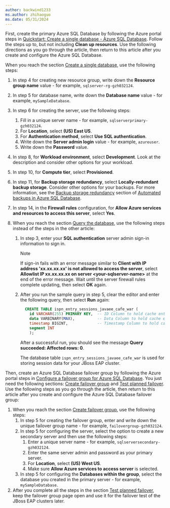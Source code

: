```yaml
---
author: backwind1233
ms.author: zhihaoguo
ms.date: 05/31/2024
---
```


First, create the primary Azure SQL Database by following the Azure portal steps in [Quickstart: Create a single database - Azure SQL Database](/azure/azure-sql/database/single-database-create-quickstart?view=azuresql-db&preserve-view=true&tabs=azure-portal). Follow the steps up to, but not including **Clean up resources**. Use the following directions as you go through the article, then return to this article after you create and configure the Azure SQL Database.

When you reach the section [Create a single database](/azure/azure-sql/database/single-database-create-quickstart?view=azuresql-db&preserve-view=true&tabs=azure-portal#create-a-single-database), use the following steps:  
1. In step 4 for creating new resource group, write down the **Resource group name** value - for example, `sqlserver-rg-gzh032124`.  
1. In step 5 for database name, write down the **Database name** value - for example, `mySampleDatabase`.  
1. In step 6 for creating the server, use the following steps:  
    1. Fill in a unique server name - for example, `sqlserverprimary-gzh032124`.  
    1. For **Location**, select **(US) East US**.  
    1. For **Authentication method**, select **Use SQL authentication**.  
    1. Write down the **Server admin login** value - for example, `azureuser`.  
    1. Write down the **Password** value.  
1. In step 8, for **Workload environment**, select **Development**. Look at the description and consider other options for your workload.
1. In step 10, for **Compute tier**, select **Provisioned**.
1. In step 11, for **Backup storage redundancy**, select **Locally-redundant backup storage**. Consider other options for your backups. For more information, see the [Backup storage redundancy](/azure/azure-sql/database/automated-backups-overview?view=azuresql-db&preserve-view=true#backup-storage-redundancy) section of [Automated backups in Azure SQL Database](/azure/azure-sql/database/automated-backups-overview?view=azuresql-db&preserve-view=true).  
1. In step 14, in the **Firewall rules** configuration, for **Allow Azure services and resources to access this server**, select **Yes**. 

1. When you reach the section [Query the database](/azure/azure-sql/database/single-database-create-quickstart?view=azuresql-db&preserve-view=true&tabs=azure-portal#query-the-database), use the following steps instead of the steps in the other article:
    1. In step 3, enter your **SQL authentication** server admin sign-in information to sign in.

       > [!NOTE]
       > If sign-in fails with an error message similar to **Client with IP address 'xx.xx.xx.xx' is not allowed to access the server**, select **Allowlist IP xx.xx.xx.xx on server \<your-sqlserver-name\>** at the end of the error message. Wait until the server firewall rules complete updating, then select **OK** again.

    1. After you run the sample query in step 5, clear the editor and enter the following query, then select **Run** again:

       ```sql
         CREATE TABLE ispn_entry_sessions_javaee_cafe_war (
           id VARCHAR(255) PRIMARY KEY,  -- ID Column to hold cache entry ids
           data VARBINARY(MAX),          -- Data Column to hold cache entry data
           timestamp BIGINT,             -- Timestamp Column to hold cache entry timestamps
           segment INT
           );
       ```

       After a successful run, you should see the message **Query succeeded: Affected rows: 0**.

       The database table `ispn_entry_sessions_javaee_cafe_war` is used for storing session data for your JBoss EAP cluster.

Then, create an Azure SQL Database failover group by following the Azure portal steps in [Configure a failover group for Azure SQL Database](/azure/azure-sql/database/failover-group-configure-sql-db?view=azuresql-db&preserve-view=true&tabs=azure-portal&pivots=azure-sql-single-db). You just need the following sections: [Create failover group](/azure/azure-sql/database/failover-group-configure-sql-db?view=azuresql-db&preserve-view=true&tabs=azure-portal&pivots=azure-sql-single-db#create-failover-group) and [Test planned failover](/azure/azure-sql/database/failover-group-configure-sql-db?view=azuresql-db&preserve-view=true&tabs=azure-portal&pivots=azure-sql-single-db#test-planned-failover). Use the following steps as you go through the article, then return to this article after you create and configure the Azure SQL Database failover group:

1. When you reach the section [Create failover group](/azure/azure-sql/database/failover-group-configure-sql-db?view=azuresql-db&preserve-view=true&tabs=azure-portal&pivots=azure-sql-single-db#create-failover-group), use the following steps:
    1. In step 5 for creating the failover group, enter and write down the unique failover group name - for example, `failovergroup-gzh032124`.
    1. In step 5 for configuring the server, select the option to create a new secondary server and then use the following steps:
        1. Enter a unique server name - for example, `sqlserversecondary-gzh032124`.
        1. Enter the same server admin and password as your primary server.
        1. For **Location**, select **(US) West US**.
        1. Make sure **Allow Azure services to access server** is selected.
    1. In step 5 for configuring the **Databases within the group**, select the database you created in the primary server - for example, `mySampleDatabase`.
2. After you complete all the steps in the section [Test planned failover](/azure/azure-sql/database/failover-group-configure-sql-db?view=azuresql-db&preserve-view=true&tabs=azure-portal&pivots=azure-sql-single-db#test-planned-failover), keep the failover group page open and use it for the failover test of the JBoss EAP clusters later.
